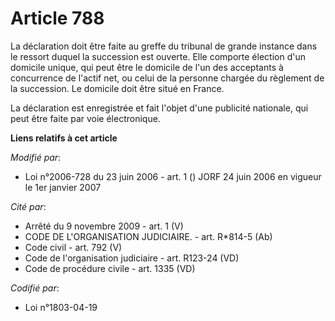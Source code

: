 # Article 788

La déclaration doit être faite au greffe du tribunal de grande instance dans le ressort duquel la succession est ouverte.
Elle comporte élection d'un domicile unique, qui peut être le domicile de l'un des acceptants à concurrence de l'actif net,
ou celui de la personne chargée du règlement de la succession. Le domicile doit être situé en France.

La déclaration est enregistrée et fait l'objet d'une publicité nationale, qui peut être faite par voie électronique.

**Liens relatifs à cet article**

_Modifié par_:

  - Loi n°2006-728 du 23 juin 2006 - art. 1 () JORF 24 juin 2006 en vigueur le 1er janvier 2007

_Cité par_:

  - Arrêté du 9 novembre 2009 - art. 1 (V)
  - CODE DE L'ORGANISATION JUDICIAIRE. - art. R*814-5 (Ab)
  - Code civil - art. 792 (V)
  - Code de l'organisation judiciaire - art. R123-24 (VD)
  - Code de procédure civile - art. 1335 (VD)

_Codifié par_:

  - Loi n°1803-04-19
